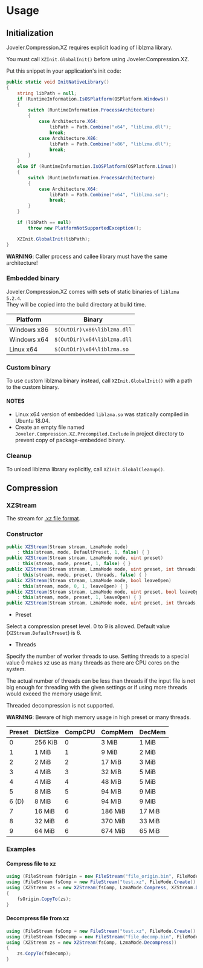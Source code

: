 # Usage

## Initialization

Joveler.Compression.XZ requires explicit loading of liblzma library.

You must call `XZInit.GlobalInit()` before using Joveler.Compression.XZ.

Put this snippet in your application's init code:

```csharp
public static void InitNativeLibrary()
{
    string libPath = null;
    if (RuntimeInformation.IsOSPlatform(OSPlatform.Windows))
    {
        switch (RuntimeInformation.ProcessArchitecture)
        {
            case Architecture.X64:
                libPath = Path.Combine("x64", "liblzma.dll");
                break;
            case Architecture.X86:
                libPath = Path.Combine("x86", "liblzma.dll");
                break;
        }
    }
    else if (RuntimeInformation.IsOSPlatform(OSPlatform.Linux))
    {
        switch (RuntimeInformation.ProcessArchitecture)
        {
            case Architecture.X64:
                libPath = Path.Combine("x64", "liblzma.so");
                break;
        }
    }

    if (libPath == null)
        throw new PlatformNotSupportedException();

    XZInit.GlobalInit(libPath);
}
```

**WARNING**: Caller process and callee library must have the same architecture!

### Embedded binary

Joveler.Compression.XZ comes with sets of static binaries of `liblzma 5.2.4`.  
They will be copied into the build directory at build time.

| Platform    | Binary                      |
|-------------|-----------------------------|
| Windows x86 | `$(OutDir)\x86\liblzma.dll` |
| Windows x64 | `$(OutDir)\x64\liblzma.dll` |
| Linux x64   | `$(OutDir)\x64\liblzma.so`  |

### Custom binary

To use custom liblzma binary instead, call `XZInit.GlobalInit()` with a path to the custom binary.

#### NOTES

- Linux x64 version of embedded `liblzma.so` was statically compiled in Ubuntu 18.04.
- Create an empty file named `Joveler.Compression.XZ.Precompiled.Exclude` in project directory to prevent copy of package-embedded binary.

### Cleanup

To unload liblzma library explicitly, call `XZInit.GlobalCleanup()`.

## Compression

### XZStream

The stream for [.xz file format](https://tukaani.org/xz/xz-file-format.txt).

### Constructor

```csharp
public XZStream(Stream stream, LzmaMode mode)
    : this(stream, mode, DefaultPreset, 1, false) { }
public XZStream(Stream stream, LzmaMode mode, uint preset)
    : this(stream, mode, preset, 1, false) { }
public XZStream(Stream stream, LzmaMode mode, uint preset, int threads)
    : this(stream, mode, preset, threads, false) { }
public XZStream(Stream stream, LzmaMode mode, bool leaveOpen)
    : this(stream, mode, 0, 1, leaveOpen) { }
public XZStream(Stream stream, LzmaMode mode, uint preset, bool leaveOpen)
    : this(stream, mode, preset, 1, leaveOpen) { }
public XZStream(Stream stream, LzmaMode mode, uint preset, int threads, bool leaveOpen)
```

- Preset

Select a compression preset level. 0 to 9 is allowed. Default value (`XZStream.DefaultPreset`) is 6.

- Threads

Specify the number of worker threads to use. Setting threads to a special value 0 makes xz use as many threads as there are CPU cores on the system.

The actual number of threads can be less than threads if the input file is not big enough for threading with the given settings or if using more threads would exceed the memory usage limit.

Threaded decompression is not supported.

**WARNING**: Beware of high memory usage in high preset or many threads.

| Preset | DictSize | CompCPU | CompMem | DecMem  |
|--------|----------|---------|---------|---------|
| 0      | 256 KiB  | 0       |   3 MiB |   1 MiB |
| 1      |   1 MiB  | 1       |   9 MiB |   2 MiB |
| 2      |   2 MiB  | 2       |  17 MiB |   3 MiB |
| 3      |   4 MiB  | 3       |  32 MiB |   5 MiB |
| 4      |   4 MiB  | 4       |  48 MiB |   5 MiB |
| 5      |   8 MiB  | 5       |  94 MiB |   9 MiB |
| 6 (D)  |   8 MiB  | 6       |  94 MiB |   9 MiB |
| 7      |  16 MiB  | 6       | 186 MiB |  17 MiB |
| 8      |  32 MiB  | 6       | 370 MiB |  33 MiB |
| 9      |  64 MiB  | 6       | 674 MiB |  65 MiB |

### Examples

#### Compress file to xz

```csharp
using (FileStream fsOrigin = new FileStream("file_origin.bin", FileMode.Open))
using (FileStream fsComp = new FileStream("test.xz", FileMode.Create))
using (XZStream zs = new XZStream(fsComp, LzmaMode.Compress, XZStream.DefaultPreset))
{
    fsOrigin.CopyTo(zs);
}
```

#### Decompress file from xz

```csharp
using (FileStream fsComp = new FileStream("test.xz", FileMode.Create))
using (FileStream fsDecomp = new FileStream("file_decomp.bin", FileMode.Open))
using (XZStream zs = new XZStream(fsComp, LzmaMode.Decompress))
{
    zs.CopyTo(fsDecomp);
}
```

